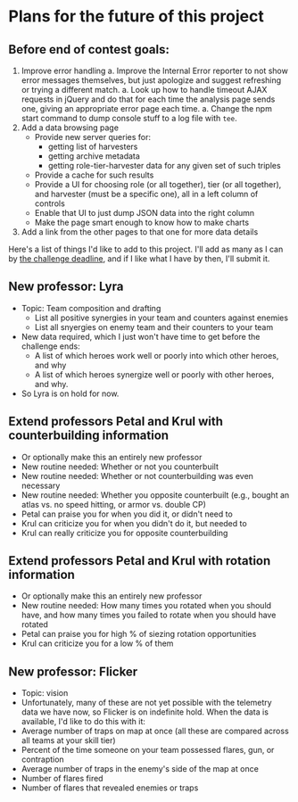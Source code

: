 
# Plans for the future of this project

## Before end of contest goals:

 1. Improve error handling
     a. Improve the Internal Error reporter to not show error messages
        themselves, but just apologize and suggest refreshing or trying a
        different match.
     a. Look up how to handle timeout AJAX requests in jQuery and do that
        for each time the analysis page sends one, giving an appropriate
        error page each time.
     a. Change the npm start command to dump console stuff to a log file
        with `tee`.
 1. Add a data browsing page
     * Provide new server queries for:
        * getting list of harvesters
        * getting archive metadata
        * getting role-tier-harvester data for any given set of such triples
     * Provide a cache for such results
     * Provide a UI for choosing role (or all together), tier (or all
       together), and harvester (must be a specific one), all in a left
       column of controls
     * Enable that UI to just dump JSON data into the right column
     * Make the page smart enough to know how to make charts
 1. Add a link from the other pages to that one for more data details

Here's a list of things I'd like to add to this project.  I'll add as many
as I can by
[the challenge deadline](https://developer.vainglorygame.com/rules),
and if I like what I have by then, I'll submit it.

## New professor: Lyra

 * Topic: Team composition and drafting
    * List all positive synergies in your team and counters against enemies
    * List all snyergies on enemy team and their counters to your team
 * New data required, which I just won't have time to get before the
   challenge ends:
    * A list of which heroes work well or poorly into which other heroes,
      and why
    * A list of which heroes synergize well or poorly with other heroes,
      and why.
 * So Lyra is on hold for now.

## Extend professors Petal and Krul with counterbuilding information

 * Or optionally make this an entirely new professor
 * New routine needed:  Whether or not you counterbuilt
 * New routine needed:  Whether or not counterbuilding was even necessary
 * New routine needed:  Whether you opposite counterbuilt (e.g., bought an
   atlas vs. no speed hitting, or armor vs. double CP)
 * Petal can praise you for when you did it, or didn't need to
 * Krul can criticize you for when you didn't do it, but needed to
 * Krul can really criticize you for opposite counterbuilding

## Extend professors Petal and Krul with rotation information

 * Or optionally make this an entirely new professor
 * New routine needed:  How many times you rotated when you should have,
   and how many times you failed to rotate when you should have rotated
 * Petal can praise you for high % of siezing rotation opportunities
 * Krul can criticize you for a low % of them

## New professor: Flicker

 * Topic: vision
 * Unfortunately, many of these are not yet possible with the telemetry data
   we have now, so Flicker is on indefinite hold.  When the data is
   available, I'd like to do this with it:
 * Average number of traps on map at once (all these are compared across
   all teams at your skill tier)
 * Percent of the time someone on your team possessed flares, gun, or
   contraption
 * Average number of traps in the enemy's side of the map at once
 * Number of flares fired
 * Number of flares that revealed enemies or traps
